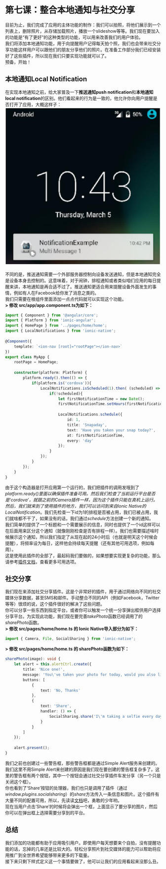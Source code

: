 # 第七课：整合本地通知与社交分享
  
目前为止，我们完成了应用的主体功能的制作：我们可以拍照，将他们展示到一个列表上，删除照片，从存储加载照片，播放一个slideshow等等。我们现在要加入的功能是“有了更好”的这种类型的功能，可以用来改善我们的用户体验。  
我们将添加本地通知功能，用于向提醒用户记得每天拍个照，我们也会带来社交分享功能这样用户可以跟他们的朋友分享他们的照片。在准备工作部分我们已经安装好了这些插件，所以现在我们只要实现功能就可以了。  
预备，开始！  
  
## 本地通知Local Notification
在实现本地通知之前，给大家普及一下**推送通知push notification**和**本地通知local notification**的区别。他们看起来的行为是一致的，他允许你向用户提醒是否打开了应用，大概这样子：  
![通知效果](/imgs/4.8.1.jpg)  
  
不同的是，推送通知需要一个外部服务器控制向设备发送通知，但是本地通知完全是设备本身去控制的。这意味着，对于闹钟，排程通知或者类似咱们应用的每日提醒来讲，本地通知是再合适不过了。推送通知更适合用来提醒设备外面发生的事情，例如有人在Facebook给你发了消息之类的。  
我们只需要在根组件里面添加一点点代码就可以实现这个功能。  
**> 修改 src/app/app.component.ts为如下：**
```typescript
import { Component } from '@angular/core';
import { Platform } from 'ionic-angular';
import { HomePage } from '../pages/home/home';
import { LocalNotifications } from 'ionic-native';

@Component({
    template: `<ion-nav [root]="rootPage"></ion-nav>`
})
export class MyApp {
    rootPage = HomePage;

    constructor(platform: Platform) {
        platform.ready().then(() => {
            if(platform.is('cordova')){
                LocalNotifications.isScheduled(1).then( (scheduled) => {
                    if(!scheduled){
                        let firstNotificationTime = new Date();
                        firstNotificationTime.setHours(firstNotificationTime.getHours()+24);

                        LocalNotifications.schedule({
                            id: 1,
                            title: 'Snapaday',
                            text: 'Have you taken your snap today?',
                            at: firstNotificationTime,
                            every: 'day'
                        });
                    }
                });
            }
        });
    }
}
```
由于这个构造器是打开应用第一个运行的，我们把插件的调用发哦到了*platform.ready()*里面以确保插件准备可用。然后我们检查了当前运行平台是否是‘cordova’，就跟之前的Camera插件一样，因为这个插件只能在真机上运行。  
然后，我们就来到了使用插件的地方，我们可以访问到来自Ionic Native的*LocalNotification*。我们先检查一下id为1的排程是否被占用，我们已被占用，我们就啥都不干了，如果没有的话，我们通过*schedule*方法创建一个新的通知。  
我们简单的提供了一个标题和一个需要展示的信息，同时也提供了一个id这样可以在后面用来区分这个通知（就像刚刚检查是否有排程一样）。我们也需要描述啥时候展示这个通知，所以我们指定了从现在起的24小时后（也就是明天这个时候会提醒），将频率设为每日，这样他会持续每天提醒（还有其他可用选项，例如每周）。  
这是使用此插件的全部了，最起码我们要做的，如果想要实现更复杂的功能，那么请参考[插件文档](https://github.com/katzer/cordova-plugin-local-notifications)，查看更多可用选项。  
  
## 社交分享
我们现在来添加社交分享插件。这是个非常好的插件，用于通过网络向不同的社交媒体分享数据，甚至SMS和邮件。手动整合不同的API（例如Facebook，Twitter等等）很烦的说，这个插件很好的解决了这些问题。  
你可以分享一些东西到指定平台，或者你可以触发一个统一分享弹出框供用户选择分享平台。为实现此功能，我们现在要完善*takePhoto*函数已经调用了的*sharePhoto*函数。  
**> 修改 src/pages/home/home.ts 的 Ionic Native导入部分为如下：**
```typescript
import { Camera, File, SocialSharing } from 'ionic-native';
```
**> 修改 src/pages/home/home.ts 的 sharePhoto函数为如下：**
```typescript
sharePhoto(image): void {
    let alert = this.alertCtrl.create({
        title: 'Nice one!',
        message: 'You\'ve taken your photo for today, would you also like to share it?',
        buttons: [
            {
                text: 'No, Thanks'
            },
            {
                text: 'Share',
                handler: () => {
                    SocialSharing.share('I\'m taking a selfie every day with #Snapaday', null, image, null)
                }
            }
        ]
    });

    alert.present();
}
```
我们之前也创建过一些警告框，那些警告框都是通过Simple Alert服务来创建的。我们这里不用Simple Alert来创建的原因是我们现在要创建的警告框复杂多了。这里的警告框有两个按钮，其中一个按钮会通过社交分享插件车发分享（另一个只是关闭这个框）。  
你也看到了‘Share’按钮的处理器，我们也只是调用了插件（通过*window.plugins.socialsharing*）的*share*方法传入一条信息和图片。这个插件有大量不同的配置可用，所以，先读读[文档](https://github.com/EddyVerbruggen/SocialSharing-PhoneGap-Plugin)吧，勇敢的少年哟。  
现在当用户点击‘Share’的时候将会弹出一个框，上面显示了要分享的图片，然后你可以在弹出框上选择需要分享到的平台。  
  
## 总结
我们添加的功能都有助于应用吸引用户。即使用户每天想要来个自拍，没有提醒功能的话，忘掉的几率还是比较大的。轻松分享照片到社交媒体的能力可以帮助将应用推广到全世界希望能够带来更多的下载量。  
接下来只剩下样式定义这一个事情要做了，他可以让我们的应用看起来没那么丑。